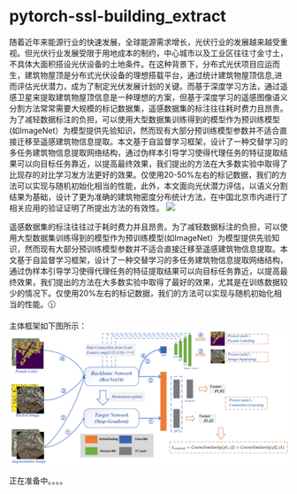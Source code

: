 # pytorch-ssl-building_extract
随着近年来能源行业的快速发展，全球能源需求增长，光伏行业的发展越来越受重视。但光伏行业发展受限于用地成本的制约，中心城市以及工业区往往寸金寸土，不具体大面积搭设光伏设备的土地条件。在这种背景下，分布式光伏项目应运而生，建筑物屋顶是分布式光伏设备的理想搭载平台，通过统计建筑物屋顶信息,进而评估光伏潜力，成为了制定光伏发展计划的关键。而基于深度学习方法，通过遥感卫星来提取建筑物屋顶信息是一种理想的方案，但基于深度学习的遥感图像语义分割方法常常需要大规模的标记数据集，遥感数据集的标注往往耗时费力且昂贵。为了减轻数据标注的负担，可以使用大型数据集训练得到的模型作为预训练模型(如ImageNet）为模型提供先验知识，然而现有大部分预训练模型参数并不适合直接迁移至遥感建筑物信息提取。本文基于自监督学习框架，设计了一种交替学习的多任务建筑物信息提取网络结构，通过伪样本引导学习使得代理任务的特征提取结果可以向目标任务靠近，以提高最终效果，我们提出的方法在大多数实验中取得了比现存的对比学习发方法更好的效果。仅使用20-50%左右的标记数据，我们的方法可以实现与随机初始化相当的性能，此外，本文面向光伏潜力评估，以语义分割结果为基础，设计了更为准确的建筑物密度分布统计方法，在中国北京市内进行了相关应用的验证证明了所提出方法的有效性。
 <img src="img/1.png" />
 
遥感数据集的标注往往过于耗时费力并且昂贵。为了减轻数据标注的负担，可以使用大型数据集训练得到的模型作为预训练模型(如ImageNet）为模型提供先验知识，然而现有大部分预训练模型参数并不适合直接迁移至遥感建筑物信息提取。本文基于自监督学习框架，设计了一种交替学习的多任务建筑物信息提取网络结构，通过伪样本引导学习使得代理任务的特征提取结果可以向目标任务靠近，以提高最终效果，我们提出的方法在大多数实验中取得了最好的效果，尤其是在训练数据较少的情况下。仅使用20%左右的标记数据，我们的方法可以实现与随机初始化相当的性能。:clock1130:
 
 
 主体框架如下图所示：
 <img src="img/Main.png" />
    


正在准备中。。。。
